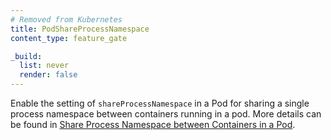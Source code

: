 ```yaml
---
# Removed from Kubernetes
title: PodShareProcessNamespace
content_type: feature_gate

_build:
  list: never
  render: false
---
```

Enable the setting of `shareProcessNamespace` in a Pod for sharing
a single process namespace between containers running in a pod.  More details can be found in
[Share Process Namespace between Containers in a Pod](/docs/tasks/configure-pod-container/share-process-namespace/).
